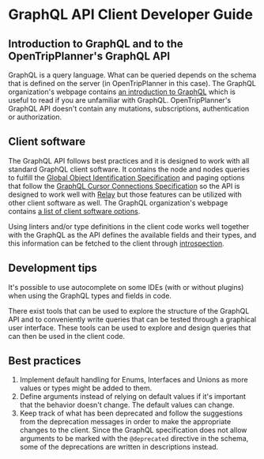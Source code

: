 # GraphQL API Client Developer Guide

## Introduction to GraphQL and to the OpenTripPlanner's GraphQL API

GraphQL is a query language. What can be queried depends on the schema that is defined on the server (in OpenTripPlanner in this case). The GraphQL organization's webpage contains [an introduction to GraphQL](https://graphql.org/learn/) which is useful to read if you are unfamiliar with GraphQL. OpenTripPlanner's GraphQL API doesn't contain any mutations, subscriptions, authentication or authorization.

## Client software

The GraphQL API follows best practices and it is designed to work with all standard GraphQL client software. It contains the node and nodes queries to fulfill the [Global Object Identification Specification](https://graphql.org/learn/global-object-identification/) and paging options that follow the [GraphQL Cursor Connections Specification](https://facebook.github.io/relay/graphql/connections.htm) so the API is designed to work well with [Relay](https://relay.dev/) but those features can be utilized with other client software as well. The GraphQL organization's webpage contains [a list of client software options](https://graphql.org/code/).

Using linters and/or type definitions in the client code works well together with the GraphQL as the API defines the available fields and their types, and this information can be fetched to the client through [introspection](https://graphql.org/learn/introspection/).

## Development tips

It's possible to use autocomplete on some IDEs (with or without plugins) when using the GraphQL types and fields in code.

There exist tools that can be used to explore the structure of the GraphQL API and to conveniently write queries that can be tested through a graphical user interface. These tools can be used to explore and design queries that can then be used in the client code.

## Best practices

1. Implement default handling for Enums, Interfaces and Unions as more values or types might be added to them.
2. Define arguments instead of relying on default values if it's important that the behavior doesn't change. The default values can change.
3. Keep track of what has been deprecated and follow the suggestions from the deprecation messages in order to make the appropriate changes to the client. Since the GraphQL specification does not allow arguments to be marked with the `@deprecated` directive in the schema, some of the deprecations are written in descriptions instead.